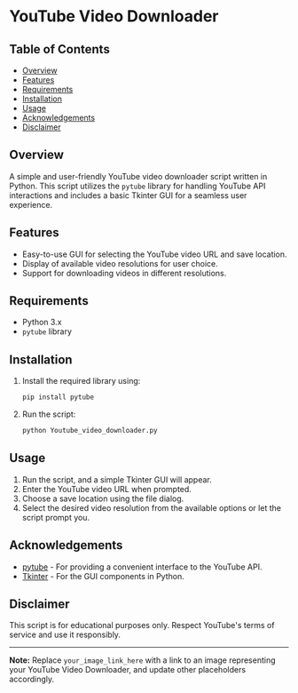 # YouTube Video Downloader

## Table of Contents

- [Overview](#overview)
- [Features](#features)
- [Requirements](#requirements)
- [Installation](#installation)
- [Usage](#usage)
- [Acknowledgements](#acknowledgements)
- [Disclaimer](#disclaimer)

## Overview

A simple and user-friendly YouTube video downloader script written in Python. This script utilizes the `pytube` library for handling YouTube API interactions and includes a basic Tkinter GUI for a seamless user experience.

## Features

- Easy-to-use GUI for selecting the YouTube video URL and save location.
- Display of available video resolutions for user choice.
- Support for downloading videos in different resolutions.

## Requirements

- Python 3.x
- `pytube` library

## Installation

1. Install the required library using:

    ```bash
    pip install pytube
    ```

2. Run the script:

    ```bash
    python Youtube_video_downloader.py
    ```

## Usage

1. Run the script, and a simple Tkinter GUI will appear.
2. Enter the YouTube video URL when prompted.
3. Choose a save location using the file dialog.
4. Select the desired video resolution from the available options or let the script prompt you.

## Acknowledgements

- [pytube](https://github.com/nficano/pytube) - For providing a convenient interface to the YouTube API.
- [Tkinter](https://docs.python.org/3/library/tkinter.html) - For the GUI components in Python.

## Disclaimer

This script is for educational purposes only. Respect YouTube's terms of service and use it responsibly.

---

**Note:** Replace `your_image_link_here` with a link to an image representing your YouTube Video Downloader, and update other placeholders accordingly.
